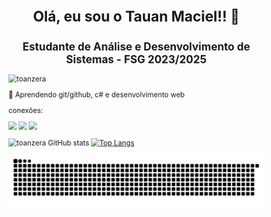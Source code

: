 <h1 align="center"> Olá, eu sou o Tauan Maciel!! 🙂</h1>
<h2 align="center">Estudante de Análise e Desenvolvimento de Sistemas - FSG 2023/2025 </h2>

<p align="left"> <img src="https://komarev.com/ghpvc/?username=toanzera&label=Profile%20views&color=A020F0&style=flat" alt="toanzera" /> </p>

👋 Aprendendo git/github, c# e desenvolvimento web

conexões:


[<img src="https://img.shields.io/badge/Gmail-D14836?style=for-the-badge&logo=gmail&logoColor=white" />](https://mail.google.com/mail/?view=cm&fs=1&to=tauan.freitas1112@gmail.com)
[<img src="https://img.shields.io/badge/LinkedIn-0077B5?style=for-the-badge&logo=linkedin&logoColor=white" />](https://www.linkedin.com/in/tauan-maciel-de-freitas-a95937266/)
[<img src="https://img.shields.io/badge/WhatsApp-25D366?style=for-the-badge&logo=WhatsApp&logoColor=white" />](https://wa.me/54984293146)



![toanzera GitHub stats](https://github-readme-stats.vercel.app/api?username=toanzera&show_icons=true&theme=dracula)
[![Top Langs](https://github-readme-stats.vercel.app/api/top-langs/?username=toanzera&theme=dracula)](https://github.com/toanzera/github-readme-stats)

<picture>
  <source media="(prefers-color-scheme: dark)" srcset="https://raw.githubusercontent.com/toanzera/toanzera/output/github-contribution-grid-snake-dark.svg">
  <source media="(prefers-color-scheme: light)" srcset="https://raw.githubusercontent.com/toanzera/toanzera/output/github-contribution-grid-snake.svg">
  <img alt="github contribution grid snake animation" src="https://raw.githubusercontent.com/toanzera/toanzera/output/github-contribution-grid-snake.svg">
</picture>



